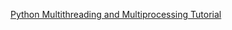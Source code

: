 [Python Multithreading and Multiprocessing Tutorial](https://www.toptal.com/python/beginners-guide-to-concurrency-and-parallelism-in-python)